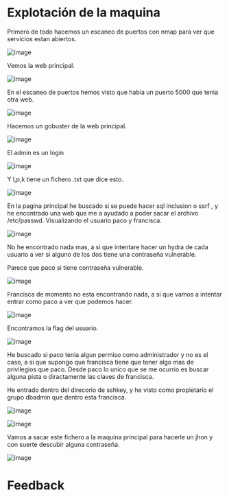 # Explotación de la maquina

Primero de todo hacemos un escaneo de puertos con nmap para ver que servicios estan abiertos.

![image](https://github.com/Dani-ITB24/Proyecto-Final/assets/157145186/b9203e95-4dbe-4fac-b977-69f0f9a9fdba)


Vemos la web principal.

![image](https://github.com/Dani-ITB24/Proyecto-Final/assets/157145186/e77cf28d-04ff-49eb-bb77-6cefe28bd37f)

En el escaneo de puertos hemos visto que habia un puerto 5000 que tenia otra web.

![image](https://github.com/Dani-ITB24/Proyecto-Final/assets/157145186/c1b9da0d-123a-4c7c-befc-ec5f86259cc8)

Hacemos un gobuster de la web principal.

![image](https://github.com/Dani-ITB24/Proyecto-Final/assets/157145186/6de1e7c0-abaa-446c-be28-456959380e27)

El admin es un login 

![image](https://github.com/Dani-ITB24/Proyecto-Final/assets/157145186/098a1f90-6567-4d32-9884-17f907a7dfee)

Y l,p,k tiene un fichero .txt que dice esto.

![image](https://github.com/Dani-ITB24/Proyecto-Final/assets/157145186/ee78d258-38bf-444b-a3d8-5003f0a259eb)

En la pagina principal he buscado si se puede hacer sql inclusion o ssrf , y he encontrado una web que me a ayudado a poder sacar el archivo /etc/passwd. Visualizando el usuario paco y francisca.

![image](https://github.com/Dani-ITB24/Proyecto-Final/assets/157145186/da1d4528-668b-4c7d-ba54-891d13254d08)

No he encontrado nada mas, a si que intentare hacer un hydra de cada usuario a ver si alguno de los dos tiene una contraseña vulnerable.

Parece que paco si tiene contraseña vulnerable.

![image](https://github.com/Dani-ITB24/Proyecto-Final/assets/157145186/e3774a22-7cea-4cc7-ad49-7220c89087cd)

Francisca de momento no esta encontrando nada, a si que vamos a intentar entrar como paco a ver que podemos hacer.

![image](https://github.com/Dani-ITB24/Proyecto-Final/assets/157145186/36081f25-f7e8-4b23-9ff5-a9d731d5fb64)

Encontramos la flag del usuario.

![image](https://github.com/Dani-ITB24/Proyecto-Final/assets/157145186/d8d8da70-8617-4d94-8e7c-a6acc87ec64a)

He buscado si paco tenia algun permiso como administrador y no es el caso, a si que supongo que francisca tiene que tener algo mas de privilegios que paco. Desde paco lo unico que se me ocurrio es buscar alguna pista o diractamente las claves de francisca. 

He entrado dentro del direcorio de sshkey, y he visto como propietario el grupo dbadmin que dentro esta francisca.

![image](https://github.com/Dani-ITB24/Proyecto-Final/assets/157145186/d0f0371f-e5b6-4496-822a-61a5a48740fe)

![image](https://github.com/Dani-ITB24/Proyecto-Final/assets/157145186/ebe01e89-692d-436d-ac3d-aff8f88c11c4)

Vamos a sacar este fichero a la maquina principal para hacerle un jhon y con suerte descubir alguna contraseña.

![image](https://github.com/Dani-ITB24/Proyecto-Final/assets/157145186/8edc5dfc-74b2-4529-96d5-740cb4da8df5)



# Feedback

